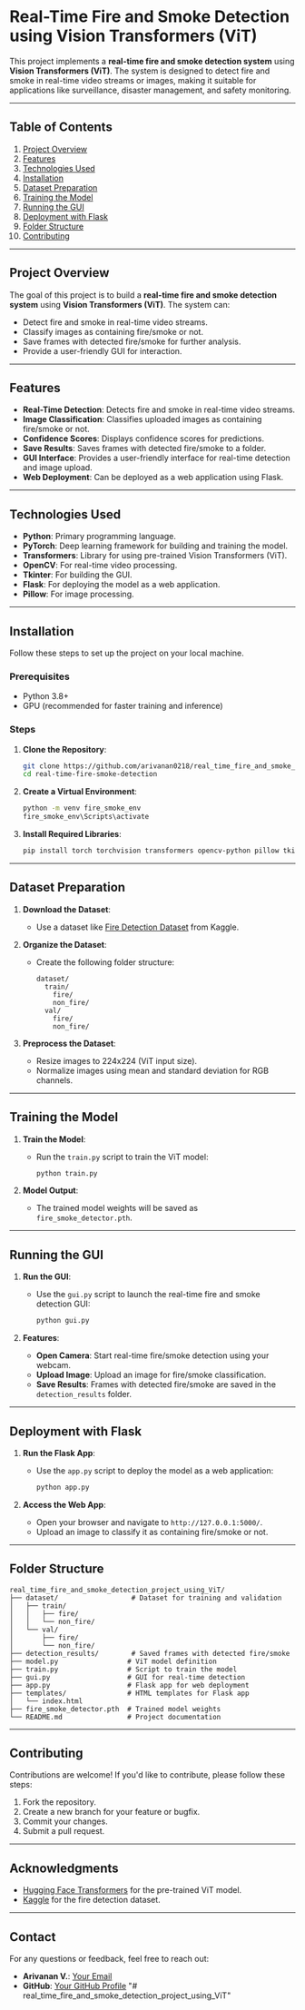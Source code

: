 # Real-Time Fire and Smoke Detection using Vision Transformers (ViT)

This project implements a **real-time fire and smoke detection system** using **Vision Transformers (ViT)**. The system is designed to detect fire and smoke in real-time video streams or images, making it suitable for applications like surveillance, disaster management, and safety monitoring.

---

## Table of Contents

1. [Project Overview](#project-overview)
2. [Features](#features)
3. [Technologies Used](#technologies-used)
4. [Installation](#installation)
5. [Dataset Preparation](#dataset-preparation)
6. [Training the Model](#training-the-model)
7. [Running the GUI](#running-the-gui)
8. [Deployment with Flask](#deployment-with-flask)
9. [Folder Structure](#folder-structure)
10. [Contributing](#contributing)

---

## Project Overview

The goal of this project is to build a **real-time fire and smoke detection system** using **Vision Transformers (ViT)**. The system can:

- Detect fire and smoke in real-time video streams.
- Classify images as containing fire/smoke or not.
- Save frames with detected fire/smoke for further analysis.
- Provide a user-friendly GUI for interaction.

---

## Features

- **Real-Time Detection**: Detects fire and smoke in real-time video streams.
- **Image Classification**: Classifies uploaded images as containing fire/smoke or not.
- **Confidence Scores**: Displays confidence scores for predictions.
- **Save Results**: Saves frames with detected fire/smoke to a folder.
- **GUI Interface**: Provides a user-friendly interface for real-time detection and image upload.
- **Web Deployment**: Can be deployed as a web application using Flask.

---

## Technologies Used

- **Python**: Primary programming language.
- **PyTorch**: Deep learning framework for building and training the model.
- **Transformers**: Library for using pre-trained Vision Transformers (ViT).
- **OpenCV**: For real-time video processing.
- **Tkinter**: For building the GUI.
- **Flask**: For deploying the model as a web application.
- **Pillow**: For image processing.

---

## Installation

Follow these steps to set up the project on your local machine.

### Prerequisites

- Python 3.8+
- GPU (recommended for faster training and inference)

### Steps

1. **Clone the Repository**:

   ```bash
   git clone https://github.com/arivanan0218/real_time_fire_and_smoke_detection_project_using_ViT.git
   cd real-time-fire-smoke-detection
   ```

2. **Create a Virtual Environment**:

   ```bash
   python -m venv fire_smoke_env
   fire_smoke_env\Scripts\activate
   ```

3. **Install Required Libraries**:
   ```bash
   pip install torch torchvision transformers opencv-python pillow tkinter flask
   ```

---

## Dataset Preparation

1. **Download the Dataset**:

   - Use a dataset like [Fire Detection Dataset](https://www.kaggle.com/datasets/phylake1337/fire-dataset) from Kaggle.

2. **Organize the Dataset**:

   - Create the following folder structure:
     ```
     dataset/
       train/
         fire/
         non_fire/
       val/
         fire/
         non_fire/
     ```

3. **Preprocess the Dataset**:
   - Resize images to 224x224 (ViT input size).
   - Normalize images using mean and standard deviation for RGB channels.

---

## Training the Model

1. **Train the Model**:

   - Run the `train.py` script to train the ViT model:
     ```bash
     python train.py
     ```

2. **Model Output**:
   - The trained model weights will be saved as `fire_smoke_detector.pth`.

---

## Running the GUI

1. **Run the GUI**:

   - Use the `gui.py` script to launch the real-time fire and smoke detection GUI:
     ```bash
     python gui.py
     ```

2. **Features**:
   - **Open Camera**: Start real-time fire/smoke detection using your webcam.
   - **Upload Image**: Upload an image for fire/smoke classification.
   - **Save Results**: Frames with detected fire/smoke are saved in the `detection_results` folder.

---

## Deployment with Flask

1. **Run the Flask App**:

   - Use the `app.py` script to deploy the model as a web application:
     ```bash
     python app.py
     ```

2. **Access the Web App**:
   - Open your browser and navigate to `http://127.0.0.1:5000/`.
   - Upload an image to classify it as containing fire/smoke or not.

---

## Folder Structure

```
real_time_fire_and_smoke_detection_project_using_ViT/
├── dataset/                  # Dataset for training and validation
│   ├── train/
│   │   ├── fire/
│   │   └── non_fire/
│   └── val/
│       ├── fire/
│       └── non_fire/
├── detection_results/        # Saved frames with detected fire/smoke
├── model.py                 # ViT model definition
├── train.py                 # Script to train the model
├── gui.py                   # GUI for real-time detection
├── app.py                   # Flask app for web deployment
├── templates/               # HTML templates for Flask app
│   └── index.html
├── fire_smoke_detector.pth  # Trained model weights
└── README.md                # Project documentation
```

---

## Contributing

Contributions are welcome! If you'd like to contribute, please follow these steps:

1. Fork the repository.
2. Create a new branch for your feature or bugfix.
3. Commit your changes.
4. Submit a pull request.

---

## Acknowledgments

- [Hugging Face Transformers](https://huggingface.co/transformers/) for the pre-trained ViT model.
- [Kaggle](https://www.kaggle.com/) for the fire detection dataset.

---

## Contact

For any questions or feedback, feel free to reach out:

- **Arivanan V.**: [Your Email](mailto:vamathevanarivanan@gmail.com)
- **GitHub**: [Your GitHub Profile](https://github.com/arivanan0218)
"# real_time_fire_and_smoke_detection_project_using_ViT" 
